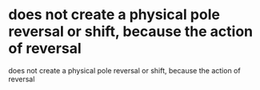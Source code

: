# does not create a physical pole reversal or shift, because the action of reversal

does not create a physical pole reversal or shift, because the action of reversal